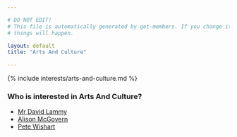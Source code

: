 ```yaml
---

# DO NOT EDIT!
# This file is automatically generated by get-members. If you change it, bad
# things will happen.

layout: default
title: "Arts And Culture"

---
```


{% include interests/arts-and-culture.md %}

### Who is interested in Arts And Culture?


* [Mr David Lammy](members/mr-david-lammy.html)
* [Alison McGovern](members/alison-mcgovern.html)
* [Pete Wishart](members/pete-wishart.html)

